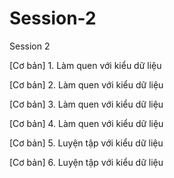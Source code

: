 # Session-2
Session 2

[Cơ bản] 1. Làm quen với kiểu dữ liệu

[Cơ bản] 2. Làm quen với kiểu dữ liệu

[Cơ bản] 3. Làm quen với kiểu dữ liệu

[Cơ bản] 4. Làm quen với kiểu dữ liệu

[Cơ bản] 5. Luyện tập với kiểu dữ liệu

[Cơ bản] 6. Luyện tập với kiểu dữ liệu
